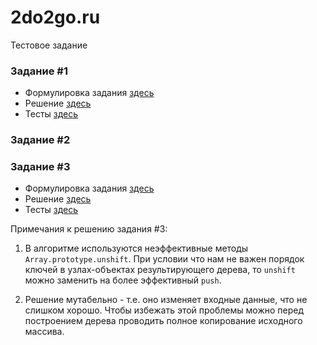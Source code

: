 # 2do2go.ru
Тестовое задание

### Задание #1

* Формулировка задания [здесь](./docs/task1.md)
* Решение [здесь](./src/task1)
* Тесты [здесь](./test/task1)

### Задание #2

### Задание #3

* Формулировка задания [здесь](./docs/task3.md)
* Решение [здесь](./src/task3)
* Тесты [здесь](./test/task3)

Примечания к решению задания #3:

1. В алгоритме используются неэффективные методы `Array.prototype.unshift`. 
При условии что нам не важен порядок ключей в узлах-объектах результирующего
дерева, то `unshift` можно заменить на более эффективный `push`.

2. Решение мутабельно - т.е. оно изменяет входные данные, что не слишком хорошо.
Чтобы избежать этой проблемы можно перед построением дерева проводить полное копирование
исходного массива.
